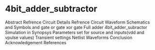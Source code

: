 # 4bit_adder_subtractor
Abstract
Refrence Circuit Details
Refrence Circuit Waveform
Schematics and Symbols 
   and gate
   or gate
   xor gate
   Full adder
   4bit_adder_subractor
Simulation in Synopsys
    Parameters set for source and inputs(vdd and vpulse values)
    Transient settings
    Netlist
    Waveforms
Conclusion
Acknowledgement
References
